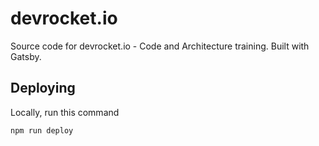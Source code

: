 # devrocket.io
Source code for devrocket.io - Code and Architecture training. Built with Gatsby.

## Deploying
Locally, run this command
```
npm run deploy
```
